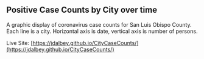 ## Positive Case Counts by City over time

A graphic display of coronavirus case counts for San Luis Obispo County. 
Each line is a city.
Horizontal axis is date, vertical axis is number of persons.

Live Site: [https://jdalbey.github.io/CityCaseCounts/](https://jdalbey.github.io/CityCaseCounts/)

